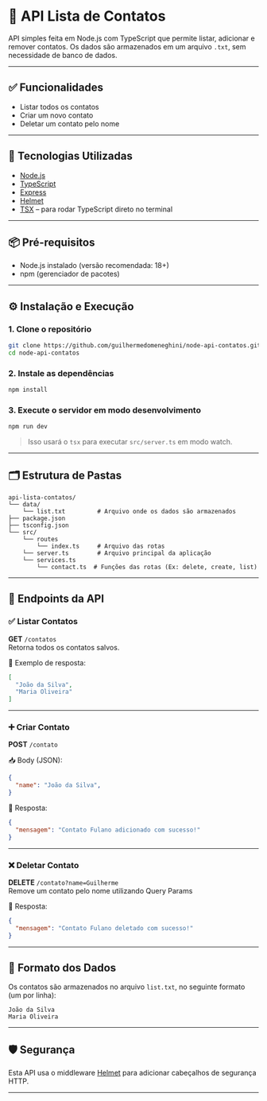 # 📇 API Lista de Contatos

API simples feita em Node.js com TypeScript que permite listar, adicionar e remover contatos. Os dados são armazenados em um arquivo `.txt`, sem necessidade de banco de dados.

---

## ✅ Funcionalidades

- Listar todos os contatos
- Criar um novo contato
- Deletar um contato pelo nome

---

## 🧰 Tecnologias Utilizadas

- [Node.js](https://nodejs.org/)
- [TypeScript](https://www.typescriptlang.org/)
- [Express](https://expressjs.com/)
- [Helmet](https://helmetjs.github.io/)
- [TSX](https://www.npmjs.com/package/tsx) – para rodar TypeScript direto no terminal

---

## 📦 Pré-requisitos

- Node.js instalado (versão recomendada: 18+)
- npm (gerenciador de pacotes)

---

## ⚙️ Instalação e Execução

### 1. Clone o repositório

```bash
git clone https://github.com/guilhermedomeneghini/node-api-contatos.git
cd node-api-contatos
```

### 2. Instale as dependências

```bash
npm install
```

### 3. Execute o servidor em modo desenvolvimento

```bash
npm run dev
```

> Isso usará o `tsx` para executar `src/server.ts` em modo watch.

---

## 🗂️ Estrutura de Pastas

```
api-lista-contatos/
└── data/
    └── list.txt         # Arquivo onde os dados são armazenados
├── package.json
├── tsconfig.json
└── src/
    └── routes
        └── index.ts     # Arquivo das rotas
    └── server.ts        # Arquivo principal da aplicação
    └── services.ts
        └── contact.ts  # Funções das rotas (Ex: delete, create, list)
```

---

## 🔌 Endpoints da API

### ✅ Listar Contatos

**GET** `/contatos`  
Retorna todos os contatos salvos.

📄 Exemplo de resposta:
```json
[
  "João da Silva",
  "Maria Oliveira"
]
```

---

### ➕ Criar Contato

**POST** `/contato`

📥 Body (JSON):
```json
{
  "name": "João da Silva",
}
```

📄 Resposta:
```json
{
  "mensagem": "Contato Fulano adicionado com sucesso!"
}
```

---

### ❌ Deletar Contato

**DELETE** `/contato?name=Guilherme`  
Remove um contato pelo nome utilizando Query Params

📄 Resposta:
```json
{
  "mensagem": "Contato Fulano deletado com sucesso!"
}
```

---

## 📝 Formato dos Dados

Os contatos são armazenados no arquivo `list.txt`, no seguinte formato (um por linha):

```
João da Silva
Maria Oliveira
```

---

## 🛡️ Segurança

Esta API usa o middleware [Helmet](https://www.npmjs.com/package/helmet) para adicionar cabeçalhos de segurança HTTP.

---
